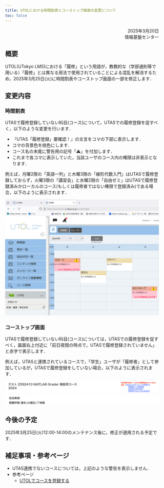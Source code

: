 ```yaml
---
title: UTOLにおける時間割表とコーストップ画面の変更について
toc: false
---
```


<div style="text-align: right;">
<span>2025年3月20日</span><br />
<span>情報基盤センター</span><br />
</div>

## 概要

UTOL(UTokyo LMS)における「履修」という用語が，教務的な（学部通則等で用いる）「履修」とは異なる用法で使用されていることによる混乱を解消するため，2025年3月25日(火)に時間割表やコーストップ画面の一部を修正します．

## 変更内容

### 時間割表

UTASで履修登録していない科目(コース)について，UTASでの履修登録を促すべく，以下のような変更を行います．

- 『UTAS「履修登録」要確認！』の文言をコマの下部に表示します．
- コマの背景色を桃色にします．
- コース名の末尾に警告用の記号「⚠️」を付加します．
- これまで各コマに表示していた，当該ユーザのコース内の権限は非表示となります．

例えば，月曜2限の「英語一列」と木曜3限の「線形代数入門」はUTASで履修登録しておらず，火曜3限の「講習会」と水曜2限の「自由ゼミ」はUTASで履修登録済みかローカルのコース(もしくは履修者ではない権限で登録済み)である場合，以下のように表示されます．

![](timetable.png)

### コーストップ画面

UTASで履修登録していない科目(コース)については，UTASでの履修登録を促すべく，画面右上付近に「前日夜間の時点で，UTASで履修登録されていません」と赤字で表示します．

例えば，UTASと連携されているコースで，「学生」ユーザが「履修者」として参加しているが，UTASで履修登録をしていない場合，以下のように表示されます．

![](course_top.png)

## 今後の予定

2025年3月25日(火)12:00-14:00のメンテナンス後に，修正が適用される予定です．

## 補足事項・参考ページ

- UTAS連携でないコースについては，上記のような警告を表示しません．
- 参考ページ
  - [UTOLでコースを登録する](/utol/students/course_registration/)
